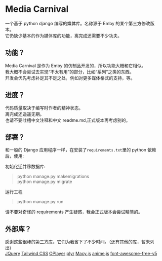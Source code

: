 # Media Carnival

一个基于 python django 编写的媒体库。名称源于 Emby 的某个第三方修改版本。<br>
它仍缺少基本的作为媒体库的功能，离完成还需要不少功夫。<br>

## 功能？

Media Carnival 是作为 Emby 的仿制品开发的，所以功能大概和它相似。<br>
我大概不会尝试去实现“不太有用”的部分，比如“系列”之类的东西。<br>
开发会优先考虑补足其不足之处，例如对更多媒体格式的支持，等。<br>

## 进度？

代码质量取决于编写时作者的精神状态。<br>
离完成还遥遥无期。<br>
也请不要吐槽中文注释和中文 readme.md,正式版本再考虑别的。<br>

## 部署？

和一般的 Django 应用程序一样，在安装了`requirements.txt`里的 python 依赖后，使用: <br>

初始化迁并移数据库: <br>

> python manage.py makemigrations <br>
> python manage.py migrate <br>

运行工程 <br>

> python manage.py run <br>

请不要对奇怪的 requirements 产生疑惑，我会正式版本会尝试精简的。 <br>

## 外部库？

感谢这些很棒的第三方库，它们为我省下了不少时间。（还有其他的库，暂未列出）<br>
<a href="https://github.com/jquery/jquery" >JQuery</a>
<a href="https://github.com/tailwindlabs/tailwindcss" >Tailwind CSS</a>
<a href="https://github.com/shiyiya/oplayer" >OPlayer</a>
<a href="https://github.com/sampotts/plyr" >plyr</a>
<a href="https://github.com/bigbite/macy.js" >Macy.js</a>
<a href="https://github.com/juliangarnier/anime/" >anime.js</a>
<a href="https://fontawesome.com/start" >font-awesome-free-v5</a>
